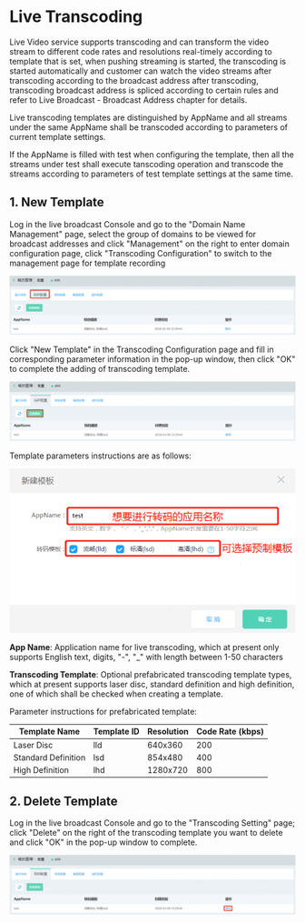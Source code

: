 # Live Transcoding

Live Video service supports transcoding and can transform the video stream to different code rates and resolutions real-timely according to template that is set, when pushing streaming is started, the transcoding is started automatically and customer can watch the video streams after transcoding according to the broadcast address after transcoding, transcoding broadcast address is spliced according to certain rules and refer to Live Broadcast - Broadcast Address chapter for details.

Live transcoding templates are distinguished by AppName and all streams under the same AppName shall be transcoded according to parameters of current template settings.

If the AppName is filled with test when configuring the template, then all the streams under test shall execute tanscoding operation and transcode the streams according to parameters of test template settings at the same time.

## 1. New Template

Log in the live broadcast Console and go to the "Domain Name Management" page, select the group of domains to be viewed for broadcast addresses and click "Management" on the right to enter domain configuration page, click "Transcoding Configuration" to switch to the management page for template recording

![](https://github.com/jdcloudcom/cn/blob/cn-live-video/image/live-video/%E7%9B%B4%E6%92%AD%E8%BD%AC%E7%A0%81-%E8%BD%AC%E7%A0%81%E9%A1%B5%E5%88%87%E6%8D%A2.png)

Click "New Template" in the Transcoding Configuration page and fill in corresponding parameter information in the pop-up window, then click "OK" to complete the adding of transcoding template.

![](https://github.com/jdcloudcom/cn/blob/cn-live-video/image/live-video/%E7%9B%B4%E6%92%AD%E8%BD%AC%E7%A0%81-%E6%96%B0%E5%BB%BA%E8%BD%AC%E7%A0%81%E6%A8%A1%E6%9D%BF%E6%8C%89%E9%92%AE.png)

Template parameters instructions are as follows:

![](https://github.com/jdcloudcom/cn/blob/cn-live-video/image/live-video/%E7%9B%B4%E6%92%AD%E8%BD%AC%E7%A0%81-%E6%96%B0%E5%BB%BA%E6%A8%A1%E6%9D%BF.png)

**App
Name**: Application name for live transcoding, which at present only supports English text, digits, "-", "_" with length between 1-50 characters

**Transcoding Template**: Optional prefabricated transcoding template types, which at present supports laser disc, standard definition and high definition, one of which shall be checked when creating a template.

Parameter instructions for prefabricated template:

| **Template Name** | **Template ID** | **Resolution** | **Code Rate (kbps)** |
|--------------|-------------|------------|------------------|
| Laser Disc         | lld         | 640x360    | 200              |
| Standard Definition         | lsd         | 854x480    | 400              |
| High Definition         | lhd         | 1280x720   | 800              |

## 2. Delete Template

Log in the live broadcast Console and go to the "Transcoding Setting" page; click "Delete" on the right of the transcoding template you want to delete and click "OK" in the pop-up window to complete.

![](https://github.com/jdcloudcom/cn/blob/cn-live-video/image/live-video/%E7%9B%B4%E6%92%AD%E8%BD%AC%E7%A0%81-%E6%A8%A1%E6%9D%BF%E5%88%A0%E9%99%A4.png)
